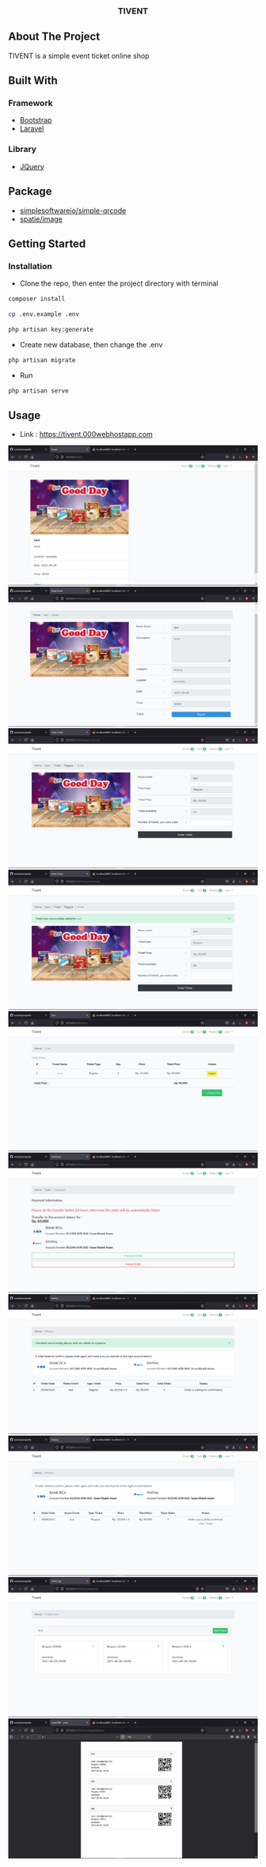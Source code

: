 <!-- PROJECT LOGO -->
<p align="center">
  <h3 align="center">TIVENT</h3>
</p>

<!-- ABOUT THE PROJECT -->
## About The Project

TIVENT is a simple event ticket online shop

## Built With

### Framework

* [Bootstrap](https://getbootstrap.com)
* [Laravel](https://laravel.com)

### Library

* [JQuery](https://jquery.com)

## Package

* [simplesoftwareio/simple-qrcode](https://github.com/SimpleSoftwareIO/simple-qrcode)
* [spatie/image](https://github.com/spatie/image)

<!-- GETTING STARTED -->
## Getting Started

### Installation

* Clone the repo, then enter the project directory with terminal
```sh
composer install
```
```sh
cp .env.example .env
```
```sh
php artisan key:generate
```
* Create new database, then change the .env
```sh
php artisan migrate
```
* Run
```sh
php artisan serve
```

<!-- USAGE EXAMPLES -->
## Usage

* Link : https://tivent.000webhostapp.com

<img src="public/ss/ss1.png" alt="ss1">
<img src="public/ss/ss2.png" alt="ss2">
<img src="public/ss/ss3.png" alt="ss3">
<img src="public/ss/ss4.png" alt="ss4">
<img src="public/ss/ss5.png" alt="ss5">
<img src="public/ss/ss6.png" alt="ss6">
<img src="public/ss/ss7.png" alt="ss7">
<img src="public/ss/ss8.png" alt="ss8">
<img src="public/ss/ss9.png" alt="ss9">
<img src="public/ss/ss10.png" alt="ss10">




